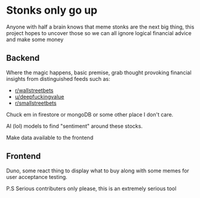 # Stonks only go up

Anyone with half a brain knows that meme stonks are the next big thing, this project hopes to uncover those so we can all ignore logical financial advice and make some money

## Backend

Where the magic happens, basic premise, grab thought provoking financial insights from distinguished feeds such as:

- [r/wallstreetbets](https://www.reddit.com/r/wallstreetbets)
- [u/deepfuckingvalue](https://www.reddit.com/u/deepfuckingvalue)
- [r/smallstreetbets](https://www.reddit.com/r/smallstreetbets/)

Chuck em in firestore or mongoDB or some other place I don't care.

AI (lol) models to find "sentiment" around these stocks.

Make data available to the frontend

## Frontend

Duno, some react thing to display what to buy along with some memes for user acceptance testing.

P.S Serious contributers only please, this is an extremely serious tool
